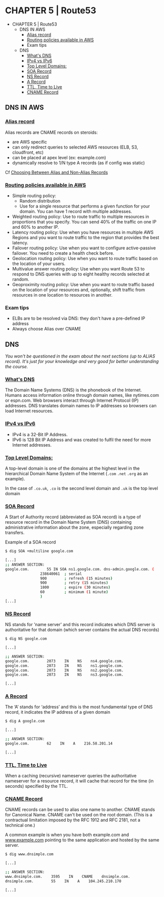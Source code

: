 # CHAPTER 5 | Route53
<!-- TOC -->

- CHAPTER 5 | Route53
  - DNS IN AWS
    - [Alias record](https://support.dnsimple.com/articles/alias-record/)
    - [Routing policies available in AWS](https://docs.aws.amazon.com/Route53/latest/DeveloperGuide/routing-policy.html)
    - Exam tips
  - DNS
    - [What's DNS](https://www.cloudflare.com/learning/dns/what-is-dns/)
    - [IPv4 vs IPv6](https://www.guru99.com/difference-ipv4-vs-ipv6.html)
    - [Top Level Domains:](https://en.wikipedia.org/wiki/Top-level_domain)
    - [SOA Record](https://en.wikipedia.org/wiki/SOA_record)
    - [NS Record](https://www.cloudflare.com/learning/dns/dns-records/dns-ns-record/)
    - [A Record](https://www.cloudflare.com/learning/dns/dns-records/dns-a-record/)
    - [TTL, Time to Live](https://en.wikipedia.org/wiki/Time_to_live#DNS_records)
    - [CNAME Record](https://support.dnsimple.com/articles/cname-record/)

<!-- /TOC -->

## DNS IN AWS

### [Alias record](https://support.dnsimple.com/articles/alias-record/)
Alias records are CNAME records on steroids:
* are AWS specific
* can only redirect queries to selected AWS resources (ELB, S3, cloudfront, etc)
* can be placed at apex level (ex: example.com)
* dynamically resolve to 1/N type A records (as if config was static)

Cf [Choosing Between Alias and Non-Alias Records](https://docs.aws.amazon.com/Route53/latest/DeveloperGuide/resource-record-sets-choosing-alias-non-alias.html )

### [Routing policies available in AWS](https://docs.aws.amazon.com/Route53/latest/DeveloperGuide/routing-policy.html)

* Simple routing policy: 
  * Random distribution
  * Use for a single resource that performs a given function for your domain. You can have 1 record with multiple addresses.
* Weighted routing policy: Use to route traffic to multiple resources in proportions that you specify. You can send 40% of the traffic on one IP and 60% to another IP.
* Latency routing policy: Use when you have resources in multiple AWS Regions and you want to route traffic to the region that provides the best latency.
* Failover routing policy: Use when you want to configure active-passive failover.
You need to create a health check before.
* Geolocation routing policy: Use when you want to route traffic based on the location of your users.
* Multivalue answer routing policy: Use when you want Route 53 to respond to DNS queries with up to eight healthy records selected at random.
* Geoproximity routing policy: Use when you want to route traffic based on the location of your resources and, optionally, shift traffic from resources in one location to resources in another.

### Exam tips
* ELBs are to be resolved via DNS: they don't have a pre-defined IP address
* Always choose Alias over CNAME

## DNS

_You won't be questioned in the exam about the next sections (up to ALIAS record).
It's just for your knowledge and very good for better understanding the course._

### [What's DNS](https://www.cloudflare.com/learning/dns/what-is-dns/)

The Domain Name Systems (DNS) is the phonebook of the Internet. Humans access information online through domain names, like nytimes.com or espn.com. Web browsers interact through Internet Protocol (IP) addresses. DNS translates domain names to IP addresses so browsers can load Internet resources.

### [IPv4 vs IPv6](https://www.guru99.com/difference-ipv4-vs-ipv6.html)

* IPv4 is a 32-Bit IP Address.
* IPv6 is 128 Bit IP Address and was created to fulfil the need for more Internet addresses.

### [Top Level Domains:](https://en.wikipedia.org/wiki/Top-level_domain)

A top-level domain is one of the domains at the highest level in the hierarchical Domain Name System of the Internet (```.com``` ```.net``` ```.org``` as an example).

In the case of ```.co.uk```, ```.co``` is the second level domain and ```.uk``` is the top level domain

### [SOA Record](https://en.wikipedia.org/wiki/SOA_record)

A Start of Authority record (abbreviated as SOA record) is a type of resource record in the Domain Name System (DNS) containing administrative information about the zone, especially regarding zone transfers.

Example of a SOA record

```bash
$ dig SOA +multiline google.com

[...]
;; ANSWER SECTION:
google.com.        55 IN SOA ns1.google.com. dns-admin.google.com. (
                238640061  ; serial
                900        ; refresh (15 minutes)
                900        ; retry (15 minutes)
                1800       ; expire (30 minutes)
                60         ; minimum (1 minute)
                )
[...]
```

### [NS Record](https://www.cloudflare.com/learning/dns/dns-records/dns-ns-record/)

NS stands for 'name server' and this record indicates which DNS server is authoritative for that domain (which server contains the actual DNS records)

```bash
$ dig NS google.com

[...]

;; ANSWER SECTION:
google.com.        2073    IN    NS    ns4.google.com.
google.com.        2073    IN    NS    ns1.google.com.
google.com.        2073    IN    NS    ns2.google.com.
google.com.        2073    IN    NS    ns3.google.com.

[...]
```

### [A Record](https://www.cloudflare.com/learning/dns/dns-records/dns-a-record/)

The ‘A’ stands for ‘address’ and this is the most fundamental type of DNS record, it indicates the IP address of a given domain

```bash
$ dig A google.com

[...]

;; ANSWER SECTION:
google.com.        62    IN    A    216.58.201.14

[...]
```

### [TTL, Time to Live](https://en.wikipedia.org/wiki/Time_to_live#DNS_records)

When a caching (recursive) nameserver queries the authoritative nameserver for a resource record, it will cache that record for the time (in seconds) specified by the TTL.

### [CNAME Record](https://support.dnsimple.com/articles/cname-record/)

CNAME records can be used to alias one name to another. CNAME stands for Canonical Name.
CNAME can't be used on the root domain. (This is a contractual limitation imposed by the RFC 1912 and RFC 2181, not a technical one.)


A common example is when you have both example.com and www.example.com pointing to the same application and hosted by the same server.

```bash
$ dig www.dnsimple.com

[...]

;; ANSWER SECTION:
www.dnsimple.com.    3595    IN    CNAME    dnsimple.com.
dnsimple.com.        55    IN    A    104.245.210.170

[...]
```